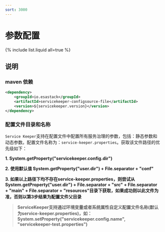 ```yaml
---
sort: 3000
---
```


# 参数配置
{% include list.liquid all=true %}

## 说明
### maven 依赖
```xml
<dependency>
    <groupId>io.esastack</groupId>
    <artifactId>servicekeeper-configsource-file</artifactId>
    <version>${servicekeeper.version}</version>
</dependency>
```
### 配置文件目录和名称

`Service Keeper`支持在配置文件中配置所有服务治理的参数，包括：静态参数和动态参数。配置文件名称为：`service-keeper.properties`。获取该文件路径的优先级如下：

**1. System.getProperty("servicekeeper.config.dir")**

**2. 使用默认值 System.getProperty("user.dir") + File.separator + "conf"**

**3. 如果以上路径下均不存在service-keeper.properties，则尝试从System.getProperty("user.dir") + File.separator + \"src\" + File.separator  + \"main\" + File.separator  + \"resources\"目录下获取，如果成功则以此文件为准，否则以第3步结果为配置文件父目录**

>**ServiceKeeper支持通过环境变量或者系统属性自定义配置文件名称(默认为service-keeper.properties)，如：System.setProperty("servicekeeper.config.name", "servicekeeper-test.properties")**
